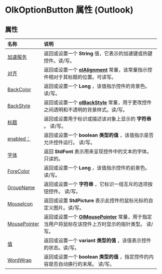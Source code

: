
# OlkOptionButton 属性 (Outlook)

## 属性



|**名称**|**说明**|
|:-----|:-----|
|[加速服务](f1b21d0d-b039-b37b-5f60-4d5acbeaf508.md)|返回或设置一个 **String** 值，它表示的加速键或热键控件。读/写。|
|[对齐](0d6d5ac4-d084-ea7d-80e6-854315f94b90.md)|返回或设置一个  **[olAlignment](3a3eae47-c92a-8d67-327e-33d902f23abd.md)** 常量，该常量指示控件相对于其标题的位置。可读写。|
|[BackColor](fd390606-b2a4-ddbd-1f92-a540bfc2aea7.md)|返回或设置一个 **Long** ，该值指示控件的背景色。读/写。|
|[BackStyle](5feb95d7-6e02-90de-f4f7-507d0b83c1f4.md)|返回或设置一个 **[olBackStyle](54ed2253-fe39-9e91-e15a-8e9072d0c257.md)** 常量，用于更改控件之间透明和不透明的背景样式。读/写。|
|[标题](4c376ac9-cc84-684b-2476-137d87dc84a2.md)|返回或设置用于标识或描述该对象上显示的 **字符串** 。 读/写。|
|[enabled：](172c6cd0-a1df-eb51-ece7-0d53c714e39f.md)|返回或设置一个 **boolean 类型的值** ，该值指示是否允许控件运行。 读/写。|
|[字体](1658e020-9791-0926-9170-e25fc52e7dbf.md)|返回 **StdFont** 表示用来呈现控件中的文本的字体。 只读的。|
|[ForeColor](fbbbe118-42e3-d230-6c38-592b9bbb3cab.md)|返回或设置一个 **Long** ，该值指示控件的前景色。读/写。|
|[GroupName](10d091d7-4dae-fa13-abca-424ae27cafa6.md)|返回或设置一个 **字符串** ，它标识一组互斥的选项按钮控件。 读/写。|
|[MouseIcon](8a5266a7-c5fd-103c-f608-f80919448e53.md)|返回或设置 **StdPicture** 表示此控件的鼠标光标的自定义图片。读/写。|
|[MousePointer](b539a4bb-4ffc-aff1-eafb-cca7a90a05a7.md)|返回或设置一个 **[OlMousePointer](527df8bb-000c-f108-0522-2d294858b251.md)** 常量，用于指定当用户将鼠标在该控件上方时显示的指针类型。 读/写。|
|[值](5199d3f8-c90c-a66a-0487-78ec7ee66bcc.md)|返回或设置一个 **variant 类型的值** ，该值表示控件的状态。读/写。|
|[WordWrap](a4bf62eb-18ee-fab8-7439-6149300f3a90.md)|返回或设置一个 **boolean 类型的值** ，指定控件的内容是否自动换行的末尾。 读/写。|
